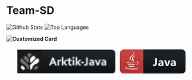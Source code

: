 # Team-SD

 ![Github Stats](https://github-readme-stats.vercel.app/api?username=ArkSourcer&count_private=true&show_icons=true&include_all_commits=true&hide_border=true&count_private=true&theme=synthwave)
![Top Languages](https://github-readme-stats.vercel.app/api/top-langs/?username=ArkSourcer&show_icons=true&include_all_commits=true&hide_border=true&count_private=true&theme=dark&langs_count=10)
</details>
 <summary><b>
 <summary><b>

![Customized Card](https://github-readme-stats.vercel.app/api/pin?username=ArkSourcer\&repo=arktik-java\&title_color=fff\&icon_color=f9f9f9\&text_color=9f9f9f\&bg_color=151515)

<p align="center">
<img src="svg/t-part/Arktik-java.svg" alt="ark" style="vertical-align:top; margin:6px 4px">
<img src="svg/lang/java.svg" alt="java" style="vertical-align:top; margin:6px 4px">   
</p>
